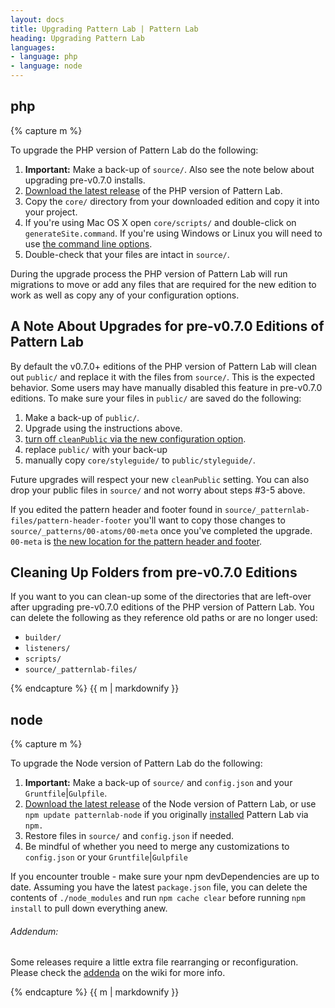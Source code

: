```yaml
---
layout: docs
title: Upgrading Pattern Lab | Pattern Lab
heading: Upgrading Pattern Lab
languages:
- language: php
- language: node
---
```


<!--- start php -->
<div class="tab-panel" id="php">
<h2 class="language-title">php</h2>

{% capture m %}

To upgrade the PHP version of Pattern Lab do the following:

1. **Important:** Make a back-up of `source/`. Also see the note below about upgrading pre-v0.7.0 installs.
2. [Download the latest release](https://github.com/pattern-lab/patternlab-php/releases) of the PHP version of Pattern Lab.
3. Copy the `core/` directory from your downloaded edition and copy it into your project.
4. If you're using Mac OS X open `core/scripts/` and double-click on `generateSite.command`. If you're using Windows or Linux you will need to use [the command line options](/docs/command-line.html).
5. Double-check that your files are intact in `source/`.

During the upgrade process the PHP version of Pattern Lab will run migrations to move or add any files that are required for the new edition to work as well as copy any of your configuration options.

## A Note About Upgrades for pre-v0.7.0 Editions of Pattern Lab

By default the v0.7.0+ editions of the PHP version of Pattern Lab will clean out `public/` and replace it with the files from `source/`. This is the expected behavior. Some users may have manually disabled this feature in pre-v0.7.0 editions. To make sure your files in `public/` are saved do the following:

1. Make a back-up of `public/`.
2. Upgrade using the instructions above.
3. [turn off `cleanPublic` via the new configuration option](/docs/advanced-clean-public.html).
4. replace `public/` with your back-up
5. manually copy `core/styleguide/` to `public/styleguide/`. 

Future upgrades will respect your new `cleanPublic` setting. You can also drop your public files in `source/` and not worry about steps #3-5 above.

If you edited the pattern header and footer found in `source/_patternlab-files/pattern-header-footer` you'll want to copy those changes to `source/_patterns/00-atoms/00-meta` once you've completed the upgrade. `00-meta` is [the new location for the pattern header and footer](/docs/pattern-header-footer.html).

## Cleaning Up Folders from pre-v0.7.0 Editions

If you want to you can clean-up some of the directories that are left-over after upgrading pre-v0.7.0 editions of the PHP version of Pattern Lab. You can delete the following as they reference old paths or are no longer used:

* `builder/`
* `listeners/`
* `scripts/`
* `source/_patternlab-files/`

{% endcapture %}
{{ m | markdownify }}

</div>

<!--- end php -->



<!--- start node -->

<div class="tab-panel" id="node">
<h2 class="language-title">node</h2>

{% capture m %}

To upgrade the Node version of Pattern Lab do the following:

1. **Important:** Make a back-up of `source/` and `config.json` and your `Gruntfile`|`Gulpfile`.
2. [Download the latest release](https://github.com/pattern-lab/patternlab-node/releases) of the Node version of Pattern Lab, or use `npm update patternlab-node` if you originally [installed](/docs/node/installation.html) Pattern Lab via `npm.`
3. Restore files in `source/` and `config.json` if needed.
4. Be mindful of whether you need to merge any customizations to `config.json` or your `Gruntfile`|`Gulpfile`

If you encounter trouble - make sure your npm devDependencies are up to date. Assuming you have the latest `package.json` file, you can delete the contents of `./node_modules` and run `npm cache clear` before running `npm install` to pull down everything anew.

###### Addendum:

Some releases require a little extra file rearranging or reconfiguration. Please check the [addenda](https://github.com/pattern-lab/patternlab-node/wiki/Upgrading) on the wiki for more info.

{% endcapture %}
{{ m | markdownify }}

</div>

<!--- end node -->
